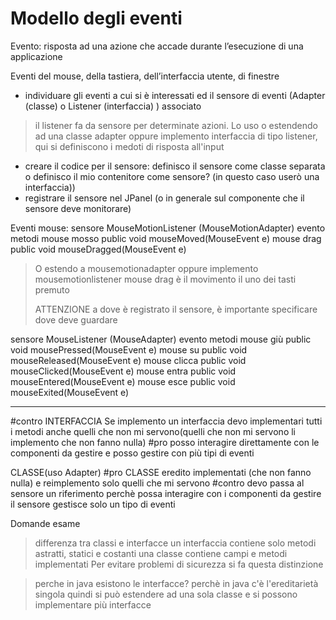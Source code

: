 # Modello degli eventi
 Evento: risposta ad una azione che accade durante l’esecuzione di una applicazione 
 
 Eventi del mouse, della tastiera, dell’interfaccia utente, di finestre
  - individuare gli eventi a cui si è interessati ed il sensore di eventi (Adapter (classe) o Listener (interfaccia) ) associato 

  >il listener fa da sensore per determinate azioni.
  >Lo uso o estendendo ad una classe adapter oppure implemento 
  >interfaccia di tipo listener, qui si definiscono i medoti di risposta all'input  
  
  - creare il codice per il sensore: definisco il sensore come classe separata o definisco il mio contenitore come sensore? (in questo caso userò una interfaccia))
  - registrare il sensore nel JPanel (o in generale sul componente che il sensore deve monitorare) 
  
  Eventi mouse: 
	  sensore MouseMotionListener (MouseMotionAdapter) 
	  evento metodi mouse mosso public void mouseMoved(MouseEvent e) 
	  mouse drag public void mouseDragged(MouseEvent e) 

>O estendo a mousemotionadapter oppure implemento mousemotionlistener
>mouse drag è il movimento il uno dei tasti premuto
>
>ATTENZIONE
>a dove è registrato il sensore, è importante specificare dove deve guardare 
  
  sensore MouseListener (MouseAdapter) 
	  evento metodi 
	  mouse giù public void mousePressed(MouseEvent e) 
	  mouse su public void mouseReleased(MouseEvent e) 
	  mouse clicca public void mouseClicked(MouseEvent e) 
	  mouse entra public void mouseEntered(MouseEvent e) 
	  mouse esce public void mouseExited(MouseEvent e)

****

#contro INTERFACCIA
Se implemento un interfaccia devo implementari tutti i metodi anche quelli che non mi servono(quelli che non mi servono li implemento che non fanno nulla)
#pro
posso interagire direttamente con le componenti da gestire 
e posso gestire con più tipi di eventi

CLASSE(uso Adapter)
#pro CLASSE
eredito implementati (che non fanno nulla) e reimplemento solo quelli che mi servono
#contro
devo passa al sensore un riferimento perchè possa interagire con i componenti da gestire
il sensore gestisce solo un tipo di eventi

Domande esame

>differenza tra classi e interfacce
>un interfaccia contiene solo metodi astratti, statici e costanti
>una classe contiene campi e metodi implementati
>Per evitare problemi di sicurezza si fa questa distinzione

>perche in java esistono le interfacce?
>perchè in java c'è l'ereditarietà singola
>quindi si può estendere ad una sola classe 
>e si possono implementare più interfacce